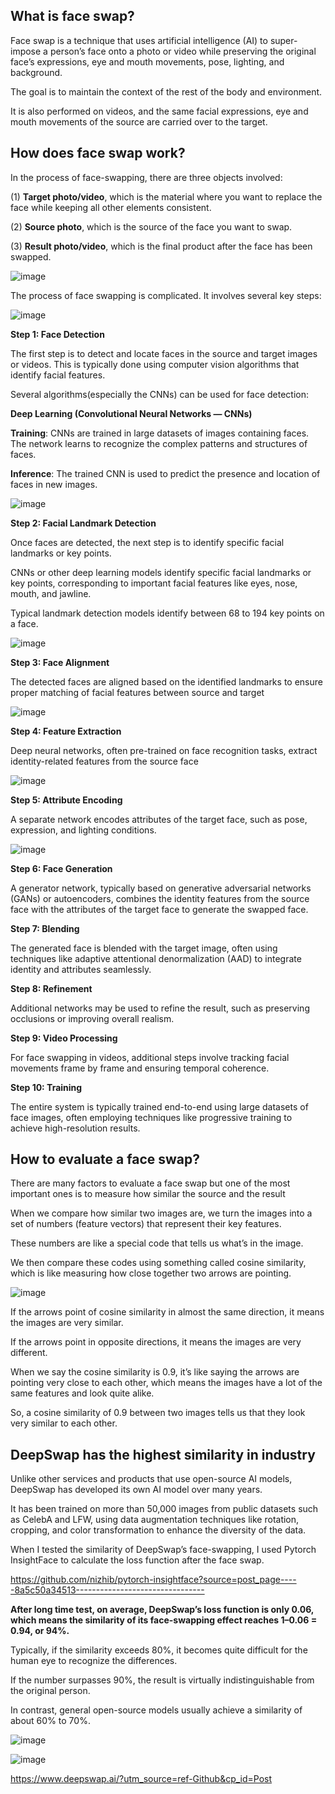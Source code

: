 ## What is face swap?
Face swap is a technique that uses artificial intelligence (AI) to super-impose a person’s face onto a photo or video while preserving the original face’s expressions, eye and mouth movements, pose, lighting, and background. 
 
The goal is to maintain the context of the rest of the body and environment.  

It is also performed on videos, and the same facial expressions, eye and mouth movements of the source are carried over to the target.  

## How does face swap work?
In the process of face-swapping, there are three objects involved:  

(1) **Target photo/video**, which is the material where you want to replace the face while keeping all other elements consistent.  

(2) **Source photo**, which is the source of the face you want to swap.  

(3) **Result photo/video**, which is the final product after the face has been swapped.

![image](https://github.com/BiggerGeorge/Why-DeepSwap-has-the-highest-similarity-in-face-swap-/assets/171020335/e3c67eb0-b583-4760-81e0-bf4299238fd1)

The process of face swapping is complicated. It involves several key steps:

![image](https://github.com/BiggerGeorge/Why-DeepSwap-has-the-highest-similarity-in-face-swap-/assets/171020335/e7de09a2-2dea-4066-a847-590774777aea)

**Step 1: Face Detection**

The first step is to detect and locate faces in the source and target images or videos. This is typically done using computer vision algorithms that identify facial features.

Several algorithms(especially the CNNs) can be used for face detection:

**Deep Learning (Convolutional Neural Networks — CNNs)**

**Training**: CNNs are trained in large datasets of images containing faces. The network learns to recognize the complex patterns and structures of faces.  

**Inference**: The trained CNN is used to predict the presence and location of faces in new images.  

![image](https://github.com/BiggerGeorge/Why-DeepSwap-has-the-highest-similarity-in-face-swap-/assets/171020335/bcab1433-800f-4c92-bb3f-94076ccda7c3)

**Step 2: Facial Landmark Detection**

Once faces are detected, the next step is to identify specific facial landmarks or key points.

CNNs or other deep learning models identify specific facial landmarks or key points, corresponding to important facial features like eyes, nose, mouth, and jawline.

Typical landmark detection models identify between 68 to 194 key points on a face.

![image](https://github.com/BiggerGeorge/Why-DeepSwap-has-the-highest-similarity-in-face-swap-/assets/171020335/9961fd1b-5f08-4f95-88b2-7fa1d5869c5f)

**Step 3: Face Alignment**

The detected faces are aligned based on the identified landmarks to ensure proper matching of facial features between source and target

![image](https://github.com/BiggerGeorge/Why-DeepSwap-has-the-highest-similarity-in-face-swap-/assets/171020335/ed61e502-6030-48dc-97c2-cfd16fc04305)

**Step 4: Feature Extraction**

Deep neural networks, often pre-trained on face recognition tasks, extract identity-related features from the source face

![image](https://github.com/BiggerGeorge/Why-DeepSwap-has-the-highest-similarity-in-face-swap-/assets/171020335/b6807bd3-918d-4430-8377-1308ac33bb49)

**Step 5: Attribute Encoding**

A separate network encodes attributes of the target face, such as pose, expression, and lighting conditions.

![image](https://github.com/BiggerGeorge/Why-DeepSwap-has-the-highest-similarity-in-face-swap-/assets/171020335/40437b5d-821d-45a1-a5ad-3288a0314f6f)

**Step 6: Face Generation**

A generator network, typically based on generative adversarial networks (GANs) or autoencoders, combines the identity features from the source face with the attributes of the target face to generate the swapped face.

**Step 7: Blending**

The generated face is blended with the target image, often using techniques like adaptive attentional denormalization (AAD) to integrate identity and attributes seamlessly.

**Step 8: Refinement**

Additional networks may be used to refine the result, such as preserving occlusions or improving overall realism.

**Step 9: Video Processing**

For face swapping in videos, additional steps involve tracking facial movements frame by frame and ensuring temporal coherence.

**Step 10: Training**

The entire system is typically trained end-to-end using large datasets of face images, often employing techniques like progressive training to achieve high-resolution results.  


## How to evaluate a face swap?

There are many factors to evaluate a face swap but one of the most important ones is to measure how similar the source and the result

When we compare how similar two images are, we turn the images into a set of numbers (feature vectors) that represent their key features.

These numbers are like a special code that tells us what’s in the image.

We then compare these codes using something called cosine similarity, which is like measuring how close together two arrows are pointing.

![image](https://github.com/BiggerGeorge/Why-DeepSwap-has-the-highest-similarity-in-face-swap-/assets/171020335/3988eb6f-cdee-431a-9a9f-5cb90dec7f6a)

If the arrows point of cosine similarity in almost the same direction, it means the images are very similar.

If the arrows point in opposite directions, it means the images are very different.

When we say the cosine similarity is 0.9, it’s like saying the arrows are pointing very close to each other, which means the images have a lot of the same features and look quite alike.

So, a cosine similarity of 0.9 between two images tells us that they look very similar to each other.

## DeepSwap has the highest similarity in industry

Unlike other services and products that use open-source AI models, DeepSwap has developed its own AI model over many years.

It has been trained on more than 50,000 images from public datasets such as CelebA and LFW, using data augmentation techniques like rotation, cropping, and color transformation to enhance the diversity of the data.

When I tested the similarity of DeepSwap’s face-swapping, I used Pytorch InsightFace to calculate the loss function after the face swap.

https://github.com/nizhib/pytorch-insightface?source=post_page-----8a5c50a34513--------------------------------

**After long time test, on average, DeepSwap’s loss function is only 0.06, which means the similarity of its face-swapping effect reaches 1–0.06 = 0.94, or 94%.**

Typically, if the similarity exceeds 80%, it becomes quite difficult for the human eye to recognize the differences.

If the number surpasses 90%, the result is virtually indistinguishable from the original person.

In contrast, general open-source models usually achieve a similarity of about 60% to 70%.

![image](https://github.com/BiggerGeorge/Why-DeepSwap-has-the-highest-similarity-in-face-swap-/assets/171020335/204e6d49-d608-49cb-bc60-432aa6ac363c)

![image](https://github.com/BiggerGeorge/Why-DeepSwap-has-the-highest-similarity-in-face-swap-/assets/171020335/035f340b-24e6-4e37-9218-c2f77e2c5d24)

https://www.deepswap.ai/?utm_source=ref-Github&cp_id=Post


